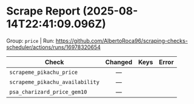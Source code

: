 # Scrape Report (2025-08-14T22:41:09.096Z)

Group: `price`  |  Run: https://github.com/AlbertoRoca96/scraping-checks-scheduler/actions/runs/16978320654

| Check | Changed | Keys | Error |
|---|:---:|:--|:--|
| `scrapeme_pikachu_price` | — |  |  |
| `scrapeme_pikachu_availability` | — |  |  |
| `psa_charizard_price_gem10` | — |  |  |
